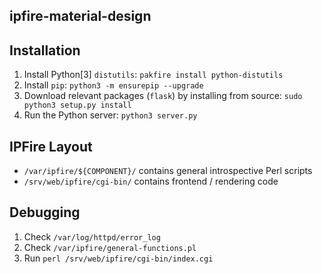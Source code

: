 ipfire-material-design
----

## Installation

1. Install Python[3] `distutils`: `pakfire install python-distutils`
1. Install `pip`: `python3 -m ensurepip --upgrade`
1. Download relevant packages (`flask`) by installing from source: `sudo python3 setup.py install`
1. Run the Python server: `python3 server.py`

## IPFire Layout

* `/var/ipfire/${COMPONENT}/` contains general introspective Perl scripts
* `/srv/web/ipfire/cgi-bin/` contains frontend / rendering code

## Debugging

1. Check `/var/log/httpd/error_log`
1. Check `/var/ipfire/general-functions.pl`
1. Run `perl /srv/web/ipfire/cgi-bin/index.cgi`
